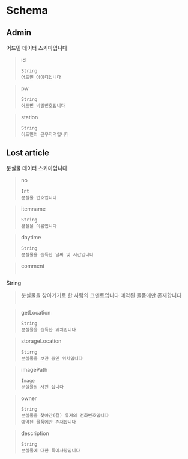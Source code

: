# Schema
## Admin
어드민 데이터 스키마입니다

>id
>```
>String
>어드민 아이디입니다
>```

>pw
>```
>String
>어드민 비밀번호입니다
>```

>station
>```
>String
>어드민의 근무지역입니다
>```

## Lost article
분실물 데이터 스키마입니다

>no
>```
>Int
>분실물 번호입니다
>```

> itemname
> ```
> String
> 분실물 이름입니다
>```

>daytime
>```
>String
>분실물을 습득한 날짜 및 시간입니다
>```

>comment
>```
String
>분실물을 찾아가기로 한 사람의 코멘트입니다
>예약된 물품에만 존재합니다
>```

>getLocation
>```
>String
>분실물을 습득한 위치입니다
>```

>storageLocation
>```
>Stirng
>분실물을 보관 중인 위치입니다
>```

>imagePath
>```
>Image
>분실물의 사진 입니다
>```

>owner
>```
>String
>분실물을 찾아간(갈) 유저의 전화번호입니다
>예약된 물품에만 존재합니다
>```

>description
>```
>String
>분실물에 대한 특이사항입니다
>```
